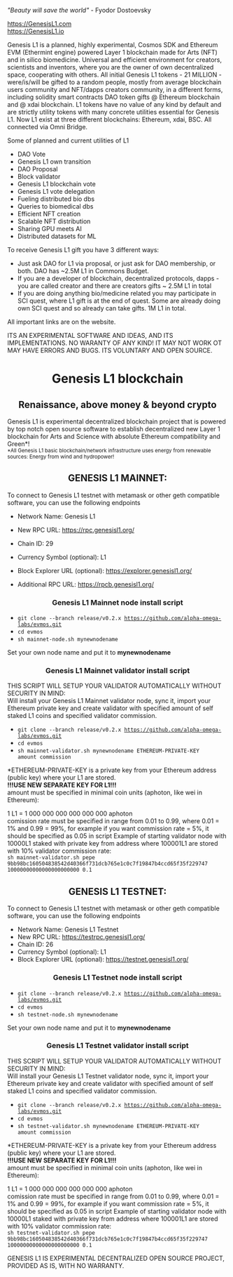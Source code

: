 *"Beauty will save the world"* - Fyodor Dostoevsky

https://GenesisL1.com <br>
https://GenesisL1.io

Genesis L1 is a planned, highly experimental, Cosmos SDK and Ethereum EVM (Ethermint engine) powered Layer 1 blockchain made for Arts (NFT) and in silico biomedicine. Universal and efficient environment for creators, scientists and inventors, where you are the owner of own decentralized space, cooperating with others. All initial Genesis L1 tokens - 21 MILLION - were/is/will be gifted to a random people, mostly from average blockchain users community and NFT/dapps creators community, in a different forms, including solidity smart contracts DAO token gifts @ Ethereum blockchain and @ xdai blockchain. L1 tokens have no value of any kind by default and are strictly utility tokens with many concrete utilities essential for Genesis L1. 
Now L1 exist at three different blockchains: Ethereum, xdai, BSC. All connected via Omni Bridge.

Some of planned and current utilities of L1
+ DAO Vote
+ Genesis L1 own transition
+ DAO Proposal
+ Block validator
+ Genesis L1 blockchain vote
+ Genesis L1 vote delegation
+ Fueling distributed bio dbs
+ Queries to biomedical dbs
+ Efficient NFT creation
+ Scalable NFT distribution
+ Sharing GPU meets AI
+ Distributed datasets for ML

To receive Genesis L1 gift you have 3 different ways:
+ Just ask DAO for L1 via proposal, or just ask for DAO membership, or both. DAO has ~2.5M L1 in Commons Budget.
+ If you are a developer of blockchain, decentralized protocols, dapps - you are called creator and there are creators gifts ~ 2.5M L1 in total 
+ If you are doing anything bio/medicine related you may participate in SCI quest, where L1 gift is at the end of quest. Some are already doing own SCI quest and so already can take gifts. 1M L1 in total.

All important links are on the website.

ITS AN EXPERIMENTAL SOFTWARE AND IDEAS, AND ITS IMPLEMENTATIONS. NO WARANTY OF ANY KIND! IT MAY NOT WORK OT MAY HAVE ERRORS AND BUGS. ITS VOLUNTARY AND OPEN SOURCE.

<div align="center"><h1>Genesis L1 blockchain</h1></div>

<div align="center"><h2>Renaissance, above money & beyond crypto</h2></div>
Genesis L1 is experimental decentralized blockchain project that is powered by top notch open source software to establish decentralized new Layer 1 blockchain for Arts and Science with absolute Ethereum compatibility and Green*!
<br>
<sub>*All Genesis L1 basic blockchain/network infrastructure uses energy from renewable sources: Energy from wind and hydropower!</sub>

<br>

<div align="center"><h2>GENESIS L1 MAINNET:</h2></div>

To connect to Genesis L1 testnet with metamask or other geth compatible software, you can use the following endpoints
+ Network Name: Genesis L1
+ New RPC URL: https://rpc.genesisl1.org/
+ Chain ID: 29
+ Currency Symbol (optional): L1
+ Block Explorer URL (optional): https://explorer.genesisl1.org/


+ Additional RPC URL: https://rpcb.genesisl1.org/

<div align="center"><h3>Genesis L1 Mainnet node install script</h3></div>

+ <code>git clone --branch release/v0.2.x https://github.com/alpha-omega-labs/evmos.git </code>
+ <code>cd evmos</code>
+ <code>sh mainnet-node.sh mynewnodename</code>

Set your own node name and put it to <strong>mynewnodename</strong>

<div align="center"><h3>Genesis L1 Mainnet validator install script</h3></div>
THIS SCRIPT WILL SETUP YOUR VALIDATOR AUTOMATICALLY WITHOUT SECURITY IN MIND: </br> 
Will install your Genesis L1 Mainnet validator node, sync it, import your Ethereum private key and create validator with specified amount of self staked L1 coins and specified validator commission.</br>


+ <code>git clone --branch release/v0.2.x https://github.com/alpha-omega-labs/evmos.git </code>
+ <code>cd evmos</code>
+ <code>sh mainnet-validator.sh mynewnodename ETHEREUM-PRIVATE-KEY amount commission</code>

*ETHEREUM-PRIVATE-KEY is a private key from your Ethereum address (public key) where your L1 are stored. </br>
<strong>!!!USE NEW SEPARATE KEY FOR L1!!! </strong>
</br>
amount must be specified in minimal coin units (aphoton, like wei in Ethereum): </br>

1 L1 = 1 000 000 000 000 000 000 aphoton
</br>
comission rate must be specified in range from 0.01 to 0.99, where 0.01 = 1% and 0.99 = 99%, for example if you want commission rate = 5%, it should be specified as 0.05 in script
Example of starting validator node with 10000L1 staked with private key from address where 100001L1 are stored with 10% validator commission rate:</br>
<code>sh mainnet-validator.sh pepe 9bb98bc160504838542d40366f731dcb765e1c0c7f19847b4ccd65f35f229747 10000000000000000000000 0.1</code>


<div align="center"><h2>GENESIS L1 TESTNET:</h2></div>

To connect to Genesis L1 testnet with metamask or other geth compatible software, you can use the following endpoints
+ Network Name: Genesis L1 Testnet
+ New RPC URL: https://testrpc.genesisl1.org/
+ Chain ID: 26
+ Currency Symbol (optional): L1
+ Block Explorer URL (optional): https://testnet.genesisl1.org/
 
<div align="center"><h3>Genesis L1 Testnet node install script</h3></div>

+ <code>git clone --branch release/v0.2.x https://github.com/alpha-omega-labs/evmos.git </code>
+ <code>cd evmos</code>
+ <code>sh testnet-node.sh mynewnodename</code>

Set your own node name and put it to <strong>mynewnodename</strong>

<div align="center"><h3>Genesis L1 Testnet validator install script</h3></div>
THIS SCRIPT WILL SETUP YOUR VALIDATOR AUTOMATICALLY WITHOUT SECURITY IN MIND: </br> 
Will install your Genesis L1 Testnet validator node, sync it, import your Ethereum private key and create validator with specified amount of self staked L1 coins and specified validator commission.</br>


+ <code>git clone --branch release/v0.2.x https://github.com/alpha-omega-labs/evmos.git </code>
+ <code>cd evmos</code>
+ <code>sh testnet-validator.sh mynewnodename ETHEREUM-PRIVATE-KEY amount commission</code>

*ETHEREUM-PRIVATE-KEY is a private key from your Ethereum address (public key) where your L1 are stored. </br>
<strong>!!!USE NEW SEPARATE KEY FOR L1!!! </strong>
</br>
amount must be specified in minimal coin units (aphoton, like wei in Ethereum): </br>

1 L1 = 1 000 000 000 000 000 000 aphoton
</br>
comission rate must be specified in range from 0.01 to 0.99, where 0.01 = 1% and 0.99 = 99%, for example if you want commission rate = 5%, it should be specified as 0.05 in script
Example of starting validator node with 10000L1 staked with private key from address where 100001L1 are stored with 10% validator commission rate:</br>
<code>sh testnet-validator.sh pepe 9bb98bc160504838542d40366f731dcb765e1c0c7f19847b4ccd65f35f229747 10000000000000000000000 0.1</code>

GENESIS L1 IS EXPERIMENTAL DECENTRALIZED OPEN SOURCE PROJECT, PROVIDED AS IS, WITH NO WARRANTY.

